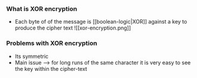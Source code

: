 
### What is XOR encryption
- Each byte of of the message is [[boolean-logic|XOR]] against a key to produce the cipher text 
![[xor-encryption.png]]

### Problems with XOR encryption
- Its symmetric 
- Main issue --> for long runs of the same character it is very easy to see the key within the cipher-text


